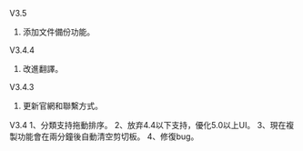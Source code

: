 V3.5  
1. 添加文件備份功能。

V3.4.4
1. 改進翻譯。

V3.4.3
1. 更新官網和聯繫方式。

V3.4
1、分類支持拖動排序。
2、放弃4.4以下支持，優化5.0以上UI。
3、現在複製功能會在兩分鐘後自動清空剪切板。
4、修復bug。